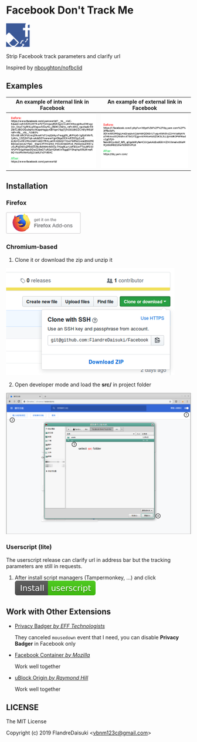 # Facebook Don't Track Me

![logo](src/logo64.png)

Strip Facebook track parameters and clarify url

Inspired by [nboughton/nofbclid](https://github.com/nboughton/nofbclid)

## Examples

|An example of internal link in Facebook|An example of external link in Facebook|
|:-:|:-:|
|![An example of internal link in Facebook](assets/example1.png)|![An example of external link in Facebook](assets/example2.png)|

## Installation

### Firefox

[![firefox-addons-badge](assets/firefox-addons-badge58.png)](https://addons.mozilla.org/zh-TW/firefox/addon/facebook-dont-track-me/)

### Chromium-based

1. Clone it or download the zip and unzip it

![download zip](assets/download-zip.png)

2. Open developer mode and load the **src/** in project folder

![load project](assets/load-project.png)

### Userscript (lite)

The userscript release can clarify url in address bar but the tracking parameters are still in requests.

1. After install script managers (Tampermonkey, ...) and click [![Install-userscript-brightgreen](assets/Install-userscript-brightgreen.svg)](https://github.com/FlandreDaisuki/Facebook-Dont-Track-Me/raw/master/Facebook-Dont-Track-Me.user.js)

## Work with Other Extensions

* [Privacy Badger _by EFF Technologists_](https://addons.mozilla.org/firefox/addon/privacy-badger17/)

  They canceled `mousedown` event that I need, you can disable **Privacy Badger** in Facebook only

* [Facebook Container _by Mozilla_](https://addons.mozilla.org/firefox/addon/facebook-container/)

  Work well together

* [uBlock Origin _by Raymond Hill_](https://addons.mozilla.org/firefox/addon/ublock-origin/)

  Work well together

## LICENSE

The MIT License

Copyright (c) 2019 FlandreDaisuki \<vbnm123c@gmail.com>
